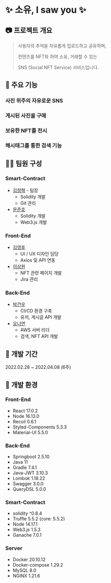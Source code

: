 # ✨ 소유, I saw you ✨

## 📷 프로젝트 개요

> 사용자의 추억을 자유롭게 업로드하고 공유하며, 
>
> 컨텐츠를 NFT화 하여 소유, 거래할 수 있는
>
> SNS (Social NFT Service) 서비스입니다.



## 📌 주요 기능

### 사진 위주의 자유로운 SNS

### 게시된 사진을 구매

### 보유한 NFT를 전시

### 해시태그를 통한 검색 기능



## 👩‍💻 팀원 구성

### Smart-Contract

* [김정혁](https://lab.ssafy.com/wjdgur778) - 팀장
  * Solidity 개발
  * Git 관리
* [문준호](https://lab.ssafy.com/junhomoon224)
  * Solidity 개발
  * Web3.js 개발



### Front-End

* [김영후](https://lab.ssafy.com/mage888)
  * UI / UX 디자인 담당
  * Axios 및 API 연동
* [이상원](https://lab.ssafy.com/sw200662)
  * NFT 관련 페이지 개발
  * Jira 관리

### Back-End

* [박건우](https://lab.ssafy.com/hggygw77) 
  * CI/CD 환경 구축
  * 유저, 게시글 API 개발
* [오나연](https://lab.ssafy.com/cjcm1525)
  * AWS 서버 리더
  * 검색, NFT API 개발



## 📆 개발 기간

2022.02.28 ~ 2022.04.08 (6주)



## 🌳 개발 환경

### Front-End

- React 17.0.2
- Node 16.13.0
- Recoil 0.6.1
- Styled-Components 5.3.3
- Material-UI 5.5.0



### Back-End

- Springboot 2.5.10
- Java 11
- Gradle 7.4.1
- Java-JWT 3.10.3
- Lombok 1.18.22
- Swagger 3.0.0
- QueryDSL 5.0.0



### Smart-Contract

- solidity ^0.8.4
- Truffle 5.5.2 (core: 5.5.2)
- Node 14.17.1
- Web3.js 1.5.3
- Ganache 7.0.1



### Server

- Docker 20.10.12
- Docker-compose 1.29.2
- MySQL 8.0
- NGINX 1.21.6
